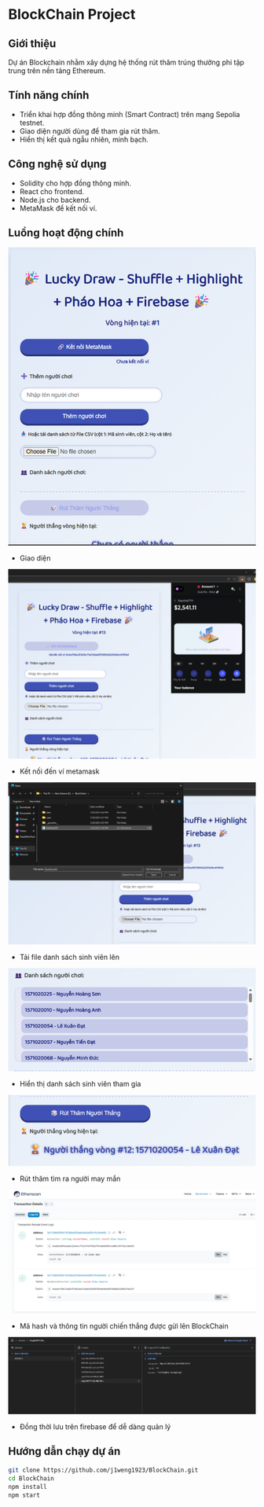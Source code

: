 # BlockChain Project

## Giới thiệu
Dự án Blockchain nhằm xây dựng hệ thống rút thăm trúng thưởng phi tập trung trên nền tảng Ethereum.

## Tính năng chính
- Triển khai hợp đồng thông minh (Smart Contract) trên mạng Sepolia testnet.
- Giao diện người dùng để tham gia rút thăm.
- Hiển thị kết quả ngẫu nhiên, minh bạch.

## Công nghệ sử dụng
- Solidity cho hợp đồng thông minh.
- React cho frontend.
- Node.js cho backend.
- MetaMask để kết nối ví.

## Luồng hoạt động chính

![Hợp Đồng Thông Minh](images/Picture1.png)

- Giao diện

![Kết nối đến ví metamask](images/Picture2.png)

- Kết nối đến ví metamask

![Tải file danh sách sinh viên lên](images/Picture3.png)

- Tải file danh sách sinh viên lên

![Hiển thị danh sách sinh viên tham gia](images/Picture4.png)

- Hiển thị danh sách sinh viên tham gia

![Rút thăm tìm ra người may mắn](images/Picture5.png)

- Rút thăm tìm ra người may mắn

![Mã hash và thông tin người chiến thắng được gửi lên BlockChain](images/Picture6.png)

- Mã hash và thông tin người chiến thắng được gửi lên BlockChain

![Đồng thời lưu trên firebase để dễ dàng quản lý](images/Picture7.png)

- Đồng thời lưu trên firebase để dễ dàng quản lý

## Hướng dẫn chạy dự án

```bash
git clone https://github.com/j1weng1923/BlockChain.git
cd BlockChain
npm install
npm start
